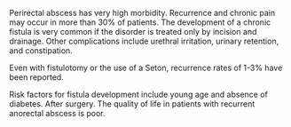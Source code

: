 Perirectal abscess has very high morbidity. Recurrence and chronic pain may occur in more than 30% of patients. The development of a chronic fistula is very common if the disorder is treated only by incision and drainage. Other complications include urethral irritation, urinary retention, and constipation.

Even with fistulotomy or the use of a Seton, recurrence rates of 1-3% have been reported.

Risk factors for fistula development include young age and absence of diabetes. After surgery. The quality of life in patients with recurrent anorectal abscess is poor.